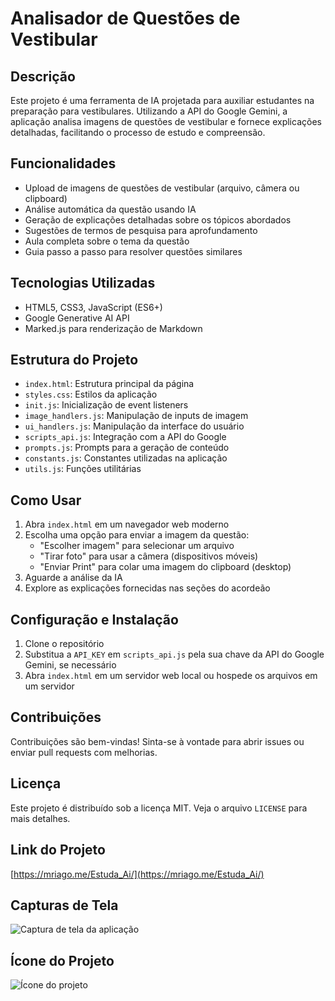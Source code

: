 # Analisador de Questões de Vestibular

## Descrição
Este projeto é uma ferramenta de IA projetada para auxiliar estudantes na preparação para vestibulares. Utilizando a API do Google Gemini, a aplicação analisa imagens de questões de vestibular e fornece explicações detalhadas, facilitando o processo de estudo e compreensão.

## Funcionalidades
- Upload de imagens de questões de vestibular (arquivo, câmera ou clipboard)
- Análise automática da questão usando IA
- Geração de explicações detalhadas sobre os tópicos abordados
- Sugestões de termos de pesquisa para aprofundamento
- Aula completa sobre o tema da questão
- Guia passo a passo para resolver questões similares

## Tecnologias Utilizadas
- HTML5, CSS3, JavaScript (ES6+)
- Google Generative AI API
- Marked.js para renderização de Markdown

## Estrutura do Projeto
- `index.html`: Estrutura principal da página
- `styles.css`: Estilos da aplicação
- `init.js`: Inicialização de event listeners
- `image_handlers.js`: Manipulação de inputs de imagem
- `ui_handlers.js`: Manipulação da interface do usuário
- `scripts_api.js`: Integração com a API do Google
- `prompts.js`: Prompts para a geração de conteúdo
- `constants.js`: Constantes utilizadas na aplicação
- `utils.js`: Funções utilitárias

## Como Usar
1. Abra `index.html` em um navegador web moderno
2. Escolha uma opção para enviar a imagem da questão:
   - "Escolher imagem" para selecionar um arquivo
   - "Tirar foto" para usar a câmera (dispositivos móveis)
   - "Enviar Print" para colar uma imagem do clipboard (desktop)
3. Aguarde a análise da IA
4. Explore as explicações fornecidas nas seções do acordeão

## Configuração e Instalação
1. Clone o repositório
2. Substitua a `API_KEY` em `scripts_api.js` pela sua chave da API do Google Gemini, se necessário
3. Abra `index.html` em um servidor web local ou hospede os arquivos em um servidor

## Contribuições
Contribuições são bem-vindas! Sinta-se à vontade para abrir issues ou enviar pull requests com melhorias.

## Licença
Este projeto é distribuído sob a licença MIT. Veja o arquivo `LICENSE` para mais detalhes.

## Link do Projeto
[https://mriago.me/Estuda_Ai/](https://mriago.me/Estuda_Ai/)

## Capturas de Tela
![Captura de tela da aplicação](https://github.com/user-attachments/assets/23d64e5c-c0de-42cf-8dd2-ac161e550285)

## Ícone do Projeto
![Ícone do projeto](https://github.com/user-attachments/assets/b4d67ee8-e892-4eaf-a1f9-e7149b6aad8f)